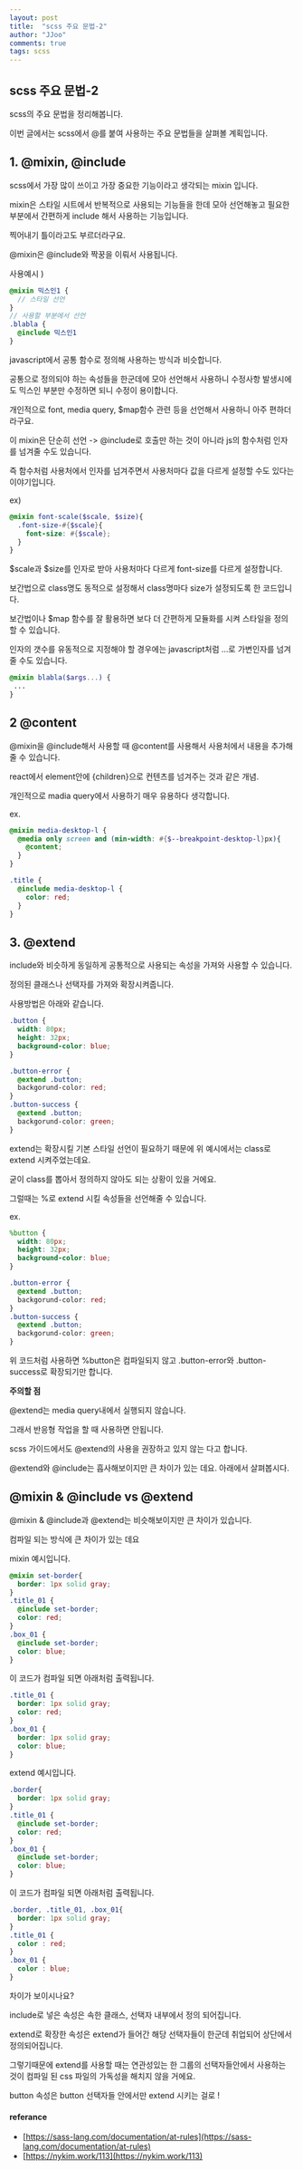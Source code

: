 ```yaml
---
layout: post
title:  "scss 주요 문법-2"
author: "JJoo"
comments: true
tags: scss
---
```


## scss 주요 문법-2 

scss의 주요 문법을 정리해봅니다. 

이번 글에서는 scss에서 @를 붙여 사용하는 주요 문법들을 살펴볼 계획입니다. 


## 1. @mixin, @include

scss에서 가장 많이 쓰이고 가장 중요한 기능이라고 생각되는 mixin 입니다. 

mixin은 스타일 시트에서 반복적으로 사용되는 기능들을 한데 모아 선언해놓고 필요한 부분에서 간편하게 include 해서 사용하는 기능입니다.

찍어내기 틀이라고도 부르더라구요. 

@mixin은 @include와 짝꿍을 이뤄서 사용됩니다. 


사용예시 ) 

```scss
@mixin 믹스인1 {
  // 스타일 선언 
}
// 사용할 부분에서 선언 
.blabla {
  @include 믹스인1
}
```

javascript에서 공통 함수로 정의해 사용하는 방식과 비슷합니다.

공통으로 정의되야 하는 속성들을 한군데에 모아 선언해서 사용하니 수정사항 발생시에도 믹스인 부분만 수정하면 되니 수정이 용이합니다. 

개인적으로 font, media query, $map함수 관련 등을 선언해서 사용하니 아주 편하더라구요. 

이 mixin은 단순히 선언 -> @include로 호출만 하는 것이 아니라 js의 함수처럼 인자를 넘겨줄 수도 있습니다. 

즉 함수처럼 사용처에서 인자를 넘겨주면서 사용처마다 값을 다르게 설정할 수도 있다는 이야기입니다. 

ex)
```scss 
@mixin font-scale($scale, $size){
  .font-size-#{$scale}{
    font-size: #{$scale};
  }
}
```

$scale과 $size를 인자로 받아 사용처마다 다르게 font-size를 다르게 설정합니다.  

보간법으로 class명도 동적으로 설정해서 class명마다 size가 설정되도록 한 코드입니다. 

보간법이나 $map 함수를 잘 활용하면 보다 더 간편하게 모듈화를 시켜 스타일을 정의할 수 있습니다. 

인자의 갯수를 유동적으로 지정해야 할 경우에는 javascript처럼 ...로 가변인자를 넘겨줄 수도 있습니다. 

```scss
@mixin blabla($args...) {
 ... 
}
```


## 2 @content

@mixin을 @include해서 사용할 때 @content를 사용해서 사용처에서 내용을 추가해줄 수 있습니다. 

react에서 element안에 {children}으로 컨텐츠를 넘겨주는 것과 같은 개념. 

개인적으로 madia query에서 사용하기 매우 유용하다 생각합니다.


ex. 
```scss
@mixin media-desktop-l {
  @media only screen and (min-width: #{$--breakpoint-desktop-l}px){
    @content;
  }
}

.title {
  @include media-desktop-l {
    color: red;
  }
}
```

## 3. @extend

include와 비슷하게 동일하게 공통적으로 사용되는 속성을 가져와 사용할 수 있습니다. 

정의된 클래스나 선택자를 가져와 확장시켜줍니다.

사용방법은 아래와 같습니다. 

```scss
.button {
  width: 80px;
  height: 32px;
  background-color: blue;
}

.button-error {
  @extend .button;
  backgorund-color: red;
}
.button-success {
  @extend .button;
  backgorund-color: green;
}
```

extend는 확장시킬 기본 스타일 선언이 필요하기 때문에 위 예시에서는 class로 extend 시켜주었는데요.

굳이 class를 뽑아서 정의하지 않아도 되는 상황이 있을 거에요. 

그럴때는 %로 extend 시킬 속성들을 선언해줄 수 있습니다. 

ex.
```scss
%button {
  width: 80px;
  height: 32px;
  background-color: blue;
}

.button-error {
  @extend .button;
  backgorund-color: red;
}
.button-success {
  @extend .button;
  backgorund-color: green;
}
```

위 코드처럼 사용하면 %button은 컴파일되지 않고 .button-error와 .button-success로 확장되기만 합니다. 


**주의할 점**

@extend는 media query내에서 실행되지 않습니다. 

그래서 반응형 작업을 할 때 사용하면 안됩니다. 

scss 가이드에서도 @extend의 사용을 권장하고 있지 않는 다고 합니다. 

@extend와 @include는 흡사해보이지만 큰 차이가 있는 데요. 아래에서 살펴봅시다. 


## @mixin & @include vs @extend

@mixin & @include과  @extend는 비슷해보이지만 큰 차이가 있습니다. 

컴파일 되는 방식에 큰 차이가 있는 데요 

mixin 예시입니다. 

```scss
@mixin set-border{
  border: 1px solid gray;
}
.title_01 {
  @include set-border;
  color: red;
}
.box_01 {
  @include set-border;
  color: blue;
}
```

이 코드가 컴파일 되면 아래처럼 출력됩니다. 
```css
.title_01 {
  border: 1px solid gray;
  color: red;
}
.box_01 {
  border: 1px solid gray;
  color: blue;
}
```


extend 예시입니다. 

```scss
.border{
  border: 1px solid gray;
}
.title_01 {
  @include set-border;
  color: red;
}
.box_01 {
  @include set-border;
  color: blue;
}
```

이 코드가 컴파일 되면 아래처럼 출력됩니다. 
```css
.border, .title_01, .box_01{
  border: 1px solid gray;
}
.title_01 {
  color : red;
}
.box_01 {
  color : blue;
}
```

차이가 보이시나요? 

include로 넣은 속성은 속한 클래스, 선택자 내부에서 정의 되어집니다.

extend로 확장한 속성은 extend가 들어간 해당 선택자들이 한군데 취업되어 상단에서 정의되어집니다.

그렇기때문에 extend를 사용할 때는 연관성있는 한 그룹의 선택자들안에서 사용하는 것이 컴파일 된 css 파일의 가독성을 해치지 않을 거에요.

button 속성은 button 선택자들 안에서만 extend 시키는 걸로 ! 


#### referance 

- [https://sass-lang.com/documentation/at-rules](https://sass-lang.com/documentation/at-rules)
- [https://nykim.work/113](https://nykim.work/113)
